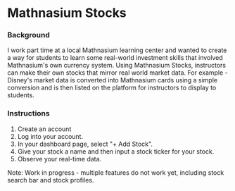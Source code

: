 # Mathnasium Stocks

### Background

I work part time at a local Mathnasium learning center and wanted to create a way for students to learn some real-world investment skills that involved Mathnasium's own currency system. Using Mathnasium Stocks, instructors can make their own stocks that mirror real world market data. For example - Disney's market data is converted into Mathnasium cards using a simple conversion and is then listed on the platform for instructors to display to students.

### Instructions

1. Create an account
2. Log into your account.
3. In your dashboard page, select "+ Add Stock".
4. Give your stock a name and then input a stock ticker for your stock.
5. Observe your real-time data.

Note: Work in progress - multiple features do not work yet, including stock search bar and stock profiles.